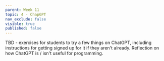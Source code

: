 ```yaml
---
parent: Week 11
topic: 4 - ChapGPT
nav_exclude: false
visible: true
published: false
---
```


TBD - exercises for students to try a few things on ChatGPT, including instructions for getting signed up for it if they aren't already. Reflection on how ChatGPT is / isn't useful for programming.